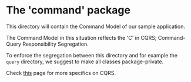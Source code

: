 # The 'command' package
This directory will contain the Command Model of our sample application.

The Command Model in this situation reflects the 'C' in CQRS; Command-Query Responsibility Segregation.

To enforce the segregation between this directory and for example the `query` directory,
 we suggest to make all classes package-private.

Check [this](https://axoniq.io/resources/cqrs) page for more specifics on CQRS.